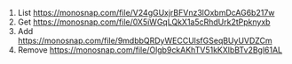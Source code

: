 1. List https://monosnap.com/file/V24gGUxjrBFVnz3lOxbmDcAG6b217w
2. Get https://monosnap.com/file/0X5iWGqLQkX1a5cRhdUrk2tPpknyxb
3. Add https://monosnap.com/file/9mdbbQRDyWECCUlsfGSeqBUyUVDZCm
4. Remove https://monosnap.com/file/Olgb9ckAKhTV51kKXlbBTv2Bgl61AL
